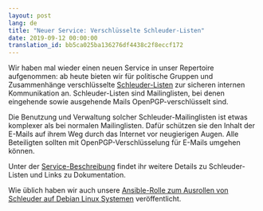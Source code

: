 ```yaml
---
layout: post
lang: de
title: "Neuer Service: Verschlüsselte Schleuder-Listen"
date: 2019-09-12 00:00:00
translation_id: bb5ca025ba136276df4438c2f8eccf172
---
```


Wir haben mal wieder einen neuen Service in unser Repertoire aufgenommen: ab heute bieten wir für politische Gruppen und Zusammenhänge verschlüsselte <a href="/service/schleuder.html">Schleuder-Listen</a> zur sicheren internen Kommunikation an. Schleuder-Listen sind Mailinglisten, bei denen eingehende sowie ausgehende Mails OpenPGP-verschlüsselt sind.

Die Benutzung und Verwaltung solcher Schleuder-Mailinglisten ist etwas komplexer als bei normalen Mailinglisten. Dafür schützen sie den Inhalt der E-Mails auf ihrem Weg durch das Internet vor neugierigen Augen. Alle Beteiligten sollten mit OpenPGP-Verschlüsselung für E-Mails umgehen können.

<!--more-->

Unter der <a href="/service/schleuder.html">Service-Beschreibung</a> findet ihr weitere Details zu Schleuder-Listen und Links zu Dokumentation.

Wie üblich haben wir auch unsere <a target="_blank" href="https://github.com/systemli/ansible-role-schleuder">Ansible-Rolle zum Ausrollen von Schleuder auf Debian Linux Systemen</a> veröffentlicht.
